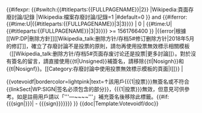 {{#ifexpr:
  {{#switch:{{#titleparts:{{FULLPAGENAME}}|2}}
    |Wikipedia:頁面存廢討論/記錄
    |Wikipedia:檔案存廢討論/記錄=1
    |#default=0
  }} and {{#iferror: {{#time:U|{{#titleparts:{{FULLPAGENAME}}|3|3}}}} | 0 | {{#time:U|{{#titleparts:{{FULLPAGENAME}}|3|3}}}} >= 1561766400 }}
  |</div>{{error|根據[[WP:DP|刪除方針]][[Wikipedia_talk:删除方针/存档5#修订删除方针|2018年5月的修訂]]，確立了存廢討論不是投票的原則，請勿再使用投票無效標示相關模板（[[Wikipedia_talk:删除方针/存档5#页面存废讨论还是投票|更多討論]]）。對於沒有簽名的留言，請直接使用{{tl|Unsigned}}補簽名，請移除{{tl|Nosignh}}和{{tl|Nosignf}}。[[Category:存廢討論中使用投票無效標示模板的頁面|I]]}}
  |<noinclude><div></noinclude>{{votevoidf|bordercolor=lightpink|text=↑該用戶{{{1|投票}}}無簽名或不符合{{linkSect|WP:SIGN|签名必须包含的部分}}，{{{1|投票}}}無效，但意見可供參考。如是註冊用戶請以「'''<nowiki>—~~~~</nowiki>'''」補充簽名後移除此標籤。{{#if:{{{sign|}}}| - {{{sign}}}}}}}
}}<noinclude>
{{doc|Template:Votevoidf/doc}}
</noinclude>